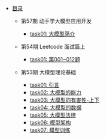 - [目录](README.md)
    - 第57期 动手学大模型应用开发
        - [task01: 大模型简介](Q57-llm-universe/task01.md)

    - 第54期 Leetcode 面试篇上
        - [task01: 第001~012题](Q54-leetcode-interview-1/task01.md)

    - 第53期 大模型理论基础
        - [task01: 引言](Q53-llm-theory/task01.md)
        - [task02: 大模型的能力](Q53-llm-theory/task02.md)
        - [task03: 大模型的有害性-上下](Q53-llm-theory/task03.md)
        - [task04: 大模型的数据](Q53-llm-theory/task04.md)
        - [task05: 大模型法律](Q53-llm-theory/task05.md)
        - [task06: 模型架构](Q53-llm-theory/task06.md)
        - [task07: 模型训练](Q53-llm-theory/task07.md)
